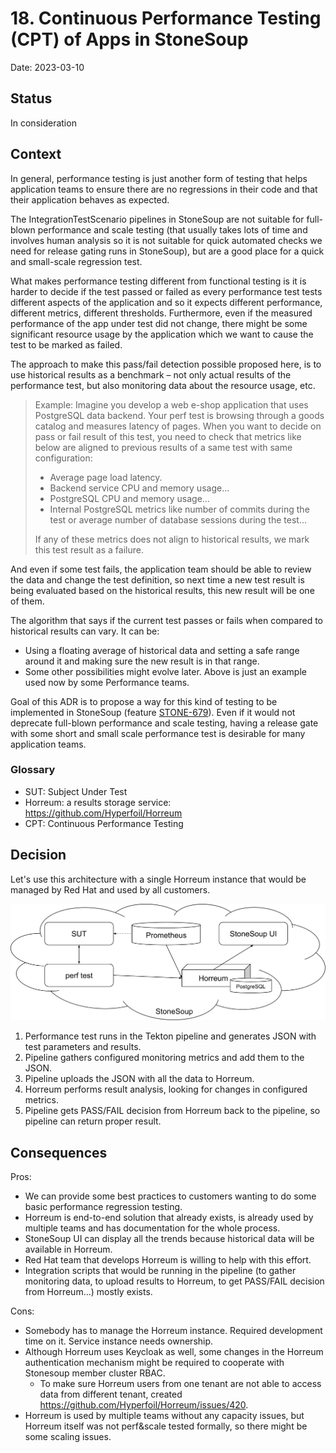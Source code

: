 # 18. Continuous Performance Testing (CPT) of Apps in StoneSoup

Date: 2023-03-10

## Status

In consideration

## Context

In general, performance testing is just another form of testing that helps application teams to ensure there are no regressions in their code and that their application behaves as expected.

The IntegrationTestScenario pipelines in StoneSoup are not suitable for full-blown performance and scale testing (that usually takes lots of time and involves human analysis so it is not suitable for quick automated checks we need for release gating runs in StoneSoup), but are a good place for a quick and small-scale regression test.

What makes performance testing different from functional testing is it is harder to decide if the test passed or failed as every performance test tests different aspects of the application and so it expects different performance, different metrics, different thresholds. Furthermore, even if the measured performance of the app under test did not change, there might be some significant resource usage by the application which we want to cause the test to be marked as failed.

The approach to make this pass/fail detection possible proposed here, is to use historical results as a benchmark – not only actual results of the performance test, but also monitoring data about the resource usage, etc.

> Example: Imagine you develop a web e-shop application that uses PostgreSQL data backend. Your perf test is browsing through a goods catalog and measures latency of pages. When you want to decide on pass or fail result of this test, you need to check that metrics like below are aligned to previous results of a same test with same configuration:
>
> - Average page load latency.
> - Backend service CPU and memory usage...
> - PostgreSQL CPU and memory usage…
> - Internal PostgreSQL metrics like number of commits during the test or average number of database sessions during the test…
>
> If any of these metrics does not align to historical results, we mark this test result as a failure.

And even if some test fails, the application team should be able to review the data and change the test definition, so next time a new test result is being evaluated based on the historical results, this new result will be one of them.

The algorithm that says if the current test passes or fails when compared to historical results can vary. It can be:

- Using a floating average of historical data and setting a safe range around it and making sure the new result is in that range.
- Some other possibilities might evolve later. Above is just an example used now by some Performance teams.

Goal of this ADR is to propose a way for this kind of testing to be implemented in StoneSoup (feature [STONE-679](https://issues.redhat.com/browse/STONE-679)). Even if it would not deprecate full-blown performance and scale testing, having a release gate with some short and small scale performance test is desirable for many application teams.

### Glossary

- SUT: Subject Under Test
- Horreum: a results storage service: <https://github.com/Hyperfoil/Horreum>
- CPT: Continuous Performance Testing

## Decision

Let's use this architecture with a single Horreum instance that would be managed by Red Hat and used by all customers.

![Architecture diagram with Horreum](assets/0018-apps-continuous-perf-testing.svg "Architecture diagram with Horreum")

1. Performance test runs in the Tekton pipeline and generates JSON with test parameters and results.
2. Pipeline gathers configured monitoring metrics and add them to the JSON.
3. Pipeline uploads the JSON with all the data to Horreum.
4. Horreum performs result analysis, looking for changes in configured metrics.
5. Pipeline gets PASS/FAIL decision from Horreum back to the pipeline, so pipeline can return proper result.

## Consequences

Pros:

- We can provide some best practices to customers wanting to do some basic performance regression testing.
- Horreum is end-to-end solution that already exists, is already used by multiple teams and has documentation for the whole process.
- StoneSoup UI can display all the trends because historical data will be available in Horreum.
- Red Hat team that develops Horreum is willing to help with this effort.
- Integration scripts that would be running in the pipeline (to gather monitoring data, to upload results to Horreum, to get PASS/FAIL decision from Horreum...) mostly exists.

Cons:

- Somebody has to manage the Horreum instance. Required development time on it. Service instance needs ownership.
- Although Horreum uses Keycloak as well, some changes in the Horreum authentication mechanism might be required to cooperate with Stonesoup member cluster RBAC.
    - To make sure Horreum users from one tenant are not able to access data from different tenant, created <https://github.com/Hyperfoil/Horreum/issues/420>.
- Horreum is used by multiple teams without any capacity issues, but Horreum itself was not perf&scale tested formally, so there might be some scaling issues.
